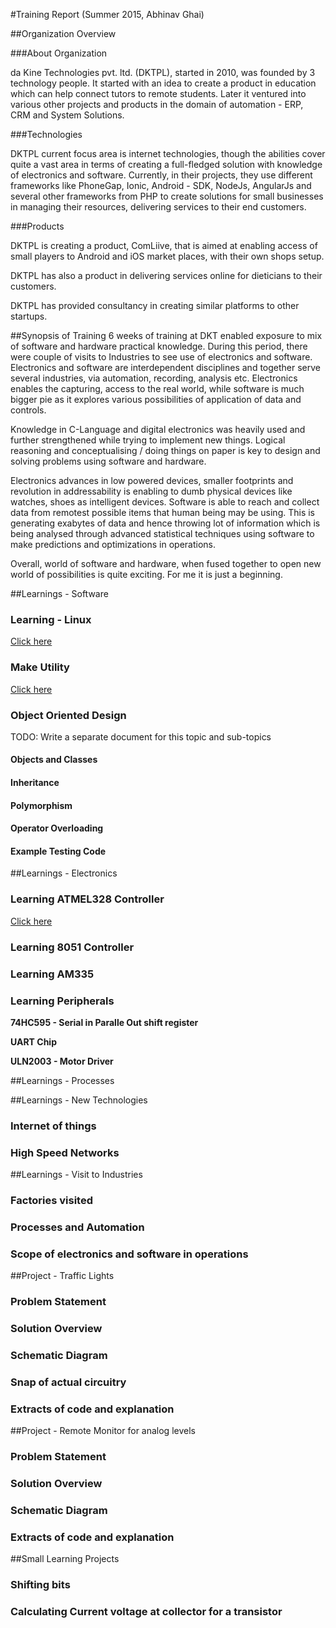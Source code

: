 #Training Report (Summer 2015, Abhinav Ghai)

##Organization Overview

###About Organization

da Kine Technologies pvt. ltd. (DKTPL), started in 2010, was founded by 3 technology people. It started with an idea to create a product in education which can help connect tutors to remote students. Later it ventured into various other projects and products in the domain of automation - ERP, CRM and System Solutions.

###Technologies

DKTPL current focus area is internet technologies, though the abilities cover quite a vast area in terms of creating a full-fledged solution with knowledge of electronics and software. Currently, in their projects, they use different frameworks like PhoneGap, Ionic, Android - SDK, NodeJs, AngularJs and several other frameworks from PHP to create solutions for small businesses in managing their resources, delivering services to their end customers.

###Products

DKTPL is creating a product, ComLiive, that is aimed at enabling access of small players to Android and iOS market places, with their own shops setup.

DKTPL has also a product in delivering services online for dieticians to their customers.

DKTPL has provided consultancy in creating similar platforms to other startups.

##Synopsis of Training
6 weeks of training at DKT enabled exposure to mix of software and hardware practical knowledge. During this period, there were couple of visits to Industries to see use of electronics and software. Electronics and software are interdependent disciplines and together serve several industries, via automation, recording, analysis etc. Electronics enables the capturing, access to the real world, while software is much bigger pie as it explores various possibilities of application of data and controls.

Knowledge in C-Language and digital electronics was heavily used and further strengthened while trying to implement new things. Logical reasoning and conceptualising / doing things on paper is key to design and solving problems using software and hardware.

Electronics advances in low powered devices, smaller footprints and revolution in addressability is enabling to dumb physical devices like watches, shoes as intelligent devices. Software is able to reach and collect data from remotest possible items that human being may be using. This is generating exabytes of data and hence throwing lot of information which is being analysed through advanced statistical techniques using software to make predictions and optimizations in operations.

Overall, world of software and hardware, when fused together to open new world of possibilities is quite exciting. For me it is just a beginning.

##Learnings - Software

### Learning - Linux
[Click here](learning_linux.md)
### Make Utility
[Click here](learning_linux.md)

### Object Oriented Design
TODO: Write a separate document for this topic and sub-topics
#### Objects and Classes

#### Inheritance

#### Polymorphism

#### Operator Overloading

#### Example Testing Code

##Learnings - Electronics

### Learning ATMEL328 Controller
[Click here](learning_atmel328.md)

### Learning 8051 Controller

### Learning AM335

### Learning Peripherals

**74HC595 - Serial in Paralle Out shift register**

**UART Chip**

**ULN2003 - Motor Driver**

##Learnings - Processes

##Learnings - New Technologies

### Internet of things

### High Speed Networks

##Learnings - Visit to Industries

### Factories visited

### Processes and Automation

### Scope of electronics and software in operations

##Project - Traffic Lights

### Problem Statement

### Solution Overview

### Schematic Diagram

### Snap of actual circuitry

### Extracts of code and explanation

##Project - Remote Monitor for analog levels

### Problem Statement

### Solution Overview

### Schematic Diagram

### Extracts of code and explanation

##Small Learning Projects

### Shifting bits

### Calculating Current voltage at collector for a transistor

